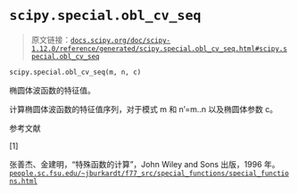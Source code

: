 # `scipy.special.obl_cv_seq`

> 原文链接：[`docs.scipy.org/doc/scipy-1.12.0/reference/generated/scipy.special.obl_cv_seq.html#scipy.special.obl_cv_seq`](https://docs.scipy.org/doc/scipy-1.12.0/reference/generated/scipy.special.obl_cv_seq.html#scipy.special.obl_cv_seq)

```py
scipy.special.obl_cv_seq(m, n, c)
```

椭圆体波函数的特征值。

计算椭圆体波函数的特征值序列，对于模式 m 和 n’=m..n 以及椭圆体参数 c。

参考文献

[1]

张善杰、金建明，“特殊函数的计算”，John Wiley and Sons 出版，1996 年。[`people.sc.fsu.edu/~jburkardt/f77_src/special_functions/special_functions.html`](https://people.sc.fsu.edu/~jburkardt/f77_src/special_functions/special_functions.html)

